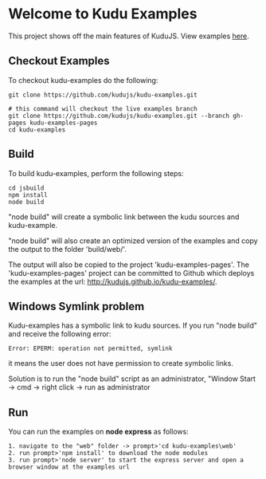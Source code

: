 # Welcome to Kudu Examples

This project shows off the main features of KuduJS. View examples [here](http://kudujs.github.io/kudu-examples/).

Checkout Examples
-----------------
To checkout kudu-examples do the following:

```
git clone https://github.com/kudujs/kudu-examples.git

# this command will checkout the live examples branch
git clone https://github.com/kudujs/kudu-examples.git --branch gh-pages kudu-examples-pages
cd kudu-examples
```

Build
-----
To build kudu-examples, perform the following steps:

```
cd jsbuild
npm install
node build
```

"node build" will create a symbolic link between the kudu sources and kudu-example.

"node build" will also create an optimized version of the examples and copy the output to the folder 'build/web/'.

The output will also be copied to the project 'kudu-examples-pages'.
The 'kudu-examples-pages' project can be committed to Github which deploys the examples at the url: http://kudujs.github.io/kudu-examples/.

Windows Symlink problem
-----------------------
Kudu-examples has a symbolic link to kudu sources. If you run "node build" and receive the following error:
```
Error: EPERM: operation not permitted, symlink 
```
it means the user does not have permission to create symbolic links.

Solution is to run the "node build" script as an administrator, "Window Start -> cmd -> right click -> run as administrator

Run
---
You can run the examples on __node express__ as follows:

```
1. navigate to the "web" folder -> prompt>'cd kudu-examples\web'
2. run prompt>'npm install' to download the node modules
3. run prompt>'node server' to start the express server and open a browser window at the examples url
```